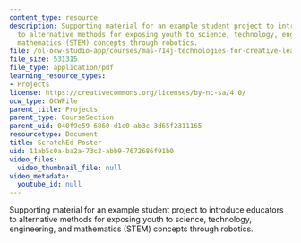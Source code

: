 ```yaml
---
content_type: resource
description: Supporting material for an example student project to introduce educators
  to alternative methods for exposing youth to science, technology, engineering, and
  mathematics (STEM) concepts through robotics.
file: /ol-ocw-studio-app/courses/mas-714j-technologies-for-creative-learning-fall-2009/11ab5c0aba2a73c2abb97672686f91b0_MITMAS_714JF09_pro_xpostr2.pdf
file_size: 531315
file_type: application/pdf
learning_resource_types:
- Projects
license: https://creativecommons.org/licenses/by-nc-sa/4.0/
ocw_type: OCWFile
parent_title: Projects
parent_type: CourseSection
parent_uid: 040f9e59-6860-d1e0-ab3c-3d65f2311165
resourcetype: Document
title: ScratchEd Poster
uid: 11ab5c0a-ba2a-73c2-abb9-7672686f91b0
video_files:
  video_thumbnail_file: null
video_metadata:
  youtube_id: null
---
```

Supporting material for an example student project to introduce educators to alternative methods for exposing youth to science, technology, engineering, and mathematics (STEM) concepts through robotics.